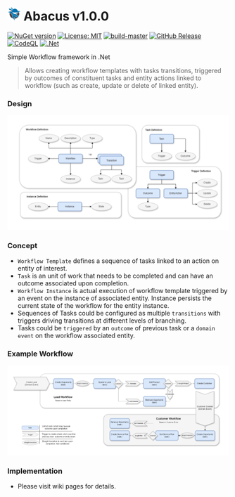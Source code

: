 # <img src="https://github.com/CodeShayk/abacus.net/blob/master/images/ninja-icon-16.png" alt="ninja" style="width:30px;"/> Abacus v1.0.0
[![NuGet version](https://badge.fury.io/nu/abacus.net.svg)](https://badge.fury.io/nu/abacus.net) [![License: MIT](https://img.shields.io/badge/License-MIT-yellow.svg)](https://github.com/NinjaRocks/abacus.net/blob/master/License.md) [![build-master](https://github.com/NinjaRocks/abacus.net/actions/workflows/Build-Master.yml/badge.svg)](https://github.com/NinjaRocks/abacus.net/actions/workflows/Build-Master.yml) [![GitHub Release](https://img.shields.io/github/v/release/ninjarocks/abacus.net?logo=github&sort=semver)](https://github.com/ninjarocks/abacus.net/releases/latest)
[![CodeQL](https://github.com/NinjaRocks/abacus.net/actions/workflows/codeql.yml/badge.svg)](https://github.com/NinjaRocks/abacus.net/actions/workflows/codeql.yml) [![.Net](https://img.shields.io/badge/.Net-8.0-blue)](https://dotnet.microsoft.com/en-us/download/dotnet/8.0)

Simple Workflow framework in .Net
> Allows creating workflow templates with tasks transitions, triggered by outcomes of constituent tasks and entity actions linked to workflow (such as create, update or delete of linked entity).
### Design
![Abscus.Design](images/abscus.design.png)

### Concept
- `Workflow Template` defines a sequence of tasks linked to an action on entity of interest.
- `Task` is an unit of work that needs to be completed and can have an outcome associated upon completion.
- `Workflow Instance` is actual execution of workflow template triggered by an event on the instance of associated entity. Instance persists the current state of the workflow for the entity instance.
- Sequences of Tasks could be configured as multiple `transitions` with triggers driving transitions at different levels of branching.
- Tasks could be `triggered` by an `outcome` of previous task or a `domain event` on the workflow associated entity.

### Example Workflow
![Abscus.Example](images/abscus.example.png)

### Implementation
- Please visit wiki pages for details.
